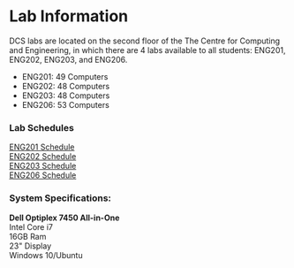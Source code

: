 # Lab Information

DCS labs are located on the second floor of the The Centre for Computing and Engineering, in which there are 4 labs available to all students: ENG201, ENG202, ENG203, and ENG206.

* ENG201: 49 Computers
* ENG202: 48 Computers
* ENG203: 48 Computers
* ENG206: 53 Computers

<h3>Lab Schedules</h3>

[ENG201 Schedule](https://calendar.google.com/calendar/embed?src=ryerson.ca_43532d454e472d323031%40resource.calendar.google.com&ctz=America%2FToronto)  
[ENG202 Schedule](https://calendar.google.com/calendar/embed?src=ryerson.ca_43532d454e472d323032%40resource.calendar.google.com&ctz=America%2FToronto)  
[ENG203 Schedule](https://calendar.google.com/calendar/embed?src=ryerson.ca_43532d454e472d323033%40resource.calendar.google.com&ctz=America%2FToronto)  
[ENG206 Schedule](https://calendar.google.com/calendar/embed?src=ryerson.ca_43532d454e472d323036%40resource.calendar.google.com&ctz=America%2FToronto)  


<h3>System Specifications:</h3>


**Dell Optiplex 7450 All-in-One**  
Intel Core i7  
16GB Ram  
23" Display  
Windows 10/Ubuntu  